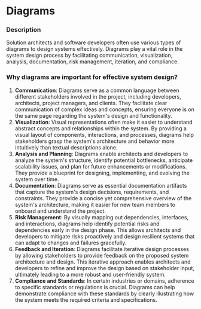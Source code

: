 # Diagrams

### Description

Solution architects and software developers often use various types of diagrams to design systems effectively. Diagrams play a vital role in the system design process by facilitating communication, visualization, analysis, documentation, risk management, iteration, and compliance.

### Why diagrams are important for effective system design?

1. **Communication**: Diagrams serve as a common language between different stakeholders involved in the project, including developers, architects, project managers, and clients. They facilitate clear communication of complex ideas and concepts, ensuring everyone is on the same page regarding the system's design and functionality.
2. **Visualization**: Visual representations often make it easier to understand abstract concepts and relationships within the system. By providing a visual layout of components, interactions, and processes, diagrams help stakeholders grasp the system's architecture and behavior more intuitively than textual descriptions alone.
3. **Analysis and Planning**: Diagrams enable architects and developers to analyze the system's structure, identify potential bottlenecks, anticipate scalability issues, and plan for future enhancements or modifications. They provide a blueprint for designing, implementing, and evolving the system over time.
4. **Documentation**: Diagrams serve as essential documentation artifacts that capture the system's design decisions, requirements, and constraints. They provide a concise yet comprehensive overview of the system's architecture, making it easier for new team members to onboard and understand the project.
5. **Risk Management**: By visually mapping out dependencies, interfaces, and interactions, diagrams help identify potential risks and dependencies early in the design phase. This allows architects and developers to mitigate risks proactively and design resilient systems that can adapt to changes and failures gracefully.
6. **Feedback and Iteration**: Diagrams facilitate iterative design processes by allowing stakeholders to provide feedback on the proposed system architecture and design. This iterative approach enables architects and developers to refine and improve the design based on stakeholder input, ultimately leading to a more robust and user-friendly system.
7. **Compliance and Standards**: In certain industries or domains, adherence to specific standards or regulations is crucial. Diagrams can help demonstrate compliance with these standards by clearly illustrating how the system meets the required criteria and specifications.



